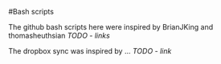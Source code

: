 #Bash scripts

The github bash scripts here were inspired by BrianJKing and thomasheuthsian *TODO - links*

The dropbox sync was inspired by ... *TODO - link*